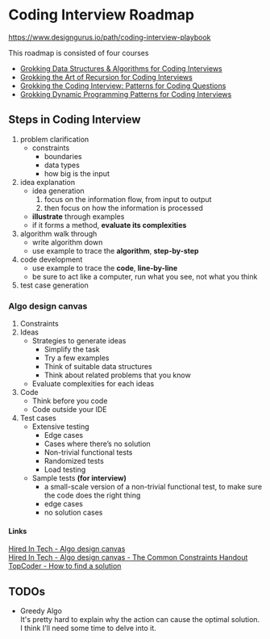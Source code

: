# Coding Interview Roadmap
https://www.designgurus.io/path/coding-interview-playbook

This roadmap is consisted of four courses
- [Grokking Data Structures & Algorithms for Coding Interviews](./Grokking%20Data%20Structures%20and%20Algorithms%20for%20Coding%20Interviews/Grokking%20Data%20Structures%20and%20Algorithms%20for%20Coding%20Interviews.md)
- [Grokking the Art of Recursion for Coding Interviews](./Grokking%20the%20Art%20of%20Recursion%20for%20Coding%20Interviews/Grokking%20the%20Art%20of%20Recursion%20for%20Coding%20Interviews.md)
- [Grokking the Coding Interview: Patterns for Coding Questions](./Grokking%20the%20Coding%20Interview-%20Patterns%20for%20Coding%20Questions/Grokking%20the%20Coding%20Interview-%20Patterns%20for%20Coding%20Questions.md)
- [Grokking Dynamic Programming Patterns for Coding Interviews](./Grokking%20Dynamic%20Programming%20Patterns%20for%20Coding%20Interviews/Grokking%20Dynamic%20Programming%20Patterns%20for%20Coding%20Interviews.md)

## Steps in Coding Interview
1. problem clarification
   - constraints
     - boundaries
     - data types
     - how big is the input
2. idea explanation  
   - idea generation
     1. focus on the information flow, from input to output
     2. then focus on how the information is processed
   - **illustrate** through examples
   - if it forms a method, **evaluate its complexities**
3. algorithm walk through
   - write algorithm down
   - use example to trace the **algorithm**, **step-by-step**
4. code development
   - use example to trace the **code**, **line-by-line**
   - be sure to act like a computer, run what you see, not what you think
5. test case generation

### Algo design canvas
1. Constraints
2. Ideas
   - Strategies to generate ideas
     - Simplify the task
     - Try a few examples 
     - Think of suitable data structures
     - Think about related problems that you know
   - Evaluate complexities for each ideas
3. Code
   - Think before you code
   - Code outside your IDE
4. Test cases
   - Extensive testing
     - Edge cases
     - Cases where there’s no solution
     - Non-trivial functional tests
     - Randomized tests
     - Load testing
   - Sample tests **(for interview)**
     - a small-scale version of a non-trivial functional test, to make sure the code does the right thing
     - edge cases
     - no solution cases

#### Links
[Hired In Tech - Algo design canvas](https://www.hiredintech.com/algorithms/algorithm-design-canvas/)  
[Hired In Tech - Algo design canvas - The Common Constraints Handout](https://www.hiredintech.com/files/the-common-constraints-handout.pdf)  
[TopCoder - How to find a solution](https://www.topcoder.com/thrive/articles/How%20To%20Find%20a%20Solution)   

## TODOs
- Greedy Algo  
   It's pretty hard to explain why the action can cause the optimal solution.  
   I think I'll need some time to delve into it.